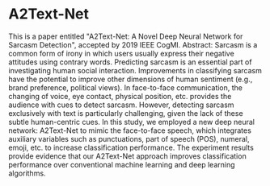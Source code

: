 # A2Text-Net
This is a paper entitled "A2Text-Net: A Novel Deep Neural Network for Sarcasm Detection", accepted by 2019 IEEE CogMI.
Abstract: Sarcasm is a common form of irony in which users usually express their negative attitudes using contrary words. Predicting sarcasm is an essential part of investigating human social interaction. Improvements in classifying sarcasm have the potential to improve other dimensions of human sentiment (e.g., brand preference, political views). In face-to-face communication, the changing of voice, eye contact, physical position, etc. provides the audience with cues to detect sarcasm. However, detecting sarcasm exclusively with text is particularly challenging, given the lack of these subtle human-centric cues. In this study, we employed a new deep neural network: A2Text-Net to mimic the face-to-face speech, which integrates auxiliary variables such as punctuations, part of speech (POS), numeral, emoji, etc. to increase classification performance. The experiment results provide evidence that our A2Text-Net approach improves classification performance over conventional machine learning and deep learning algorithms.